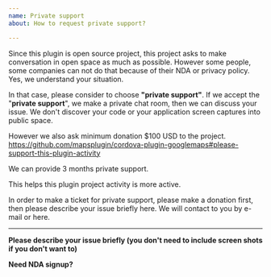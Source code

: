 ```yaml
---
name: Private support
about: How to request private support?

---
```


Since this plugin is open source project, this project asks to make conversation in open space as much as possible.
However some people, some companies can not do that because of their NDA or privacy policy.
Yes, we understand your situation.

In that case, please consider to choose **"private support"**.
If we accept the "**private support**", we make a private chat room, then we can discuss your issue.
We don't discover your code or your application screen captures into public space.

However we also ask minimum donation $100 USD to the project.
https://github.com/mapsplugin/cordova-plugin-googlemaps#please-support-this-plugin-activity

We can provide 3 months private support.

This helps this plugin project activity is more active.

In order to make a ticket for private support, please make a donation first, then please describe your issue briefly here.
We will contact to you by e-mail or here.

------------------

**Please describe your issue briefly (you don't need to include screen shots if you don't want to)**

**Need NDA signup?**
